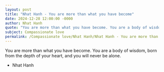 ```yaml
---
layout: post
title: "Nhat Hanh - You are more than what you have become"
date: 2024-12-28 12:00:00 -0000
author: Nhat Hanh
quote: "You are more than what you have become. You are a body of wisdom, born from the depth of your heart, and you will never be alone."
subject: Compassionate love
permalink: /Compassionate love/Nhat Hanh/Nhat Hanh - You are more than what you have become
---
```


You are more than what you have become. You are a body of wisdom, born from the depth of your heart, and you will never be alone.

- Nhat Hanh
